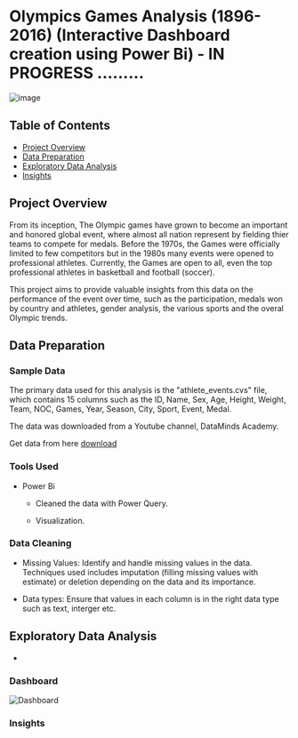 # Olympics Games Analysis (1896-2016) (Interactive Dashboard creation using Power Bi) - IN PROGRESS .........



![image](https://globallygrounded.com/wp-content/uploads/2016/08/olympic-games.jpg)


## Table of Contents

- [Project Overview](#project-overview)
- [Data Preparation](#data-preparation)
- [Exploratory Data Analysis](#exploratory-data-analysis)  
- [Insights](#insights)


## Project Overview
From its inception, The Olympic games have grown to become an important and honored global event, where almost all nation represent by fielding thier teams to compete for medals. Before the 1970s, the Games were officially limited to few competitors but in the 1980s many events were opened to professional athletes. Currently, the Games are open to all, even the top professional athletes in basketball and football (soccer). 

This project aims to provide valuable insights from this data on the performance of the event over time, such as the participation, medals won by country and athletes, gender analysis, the various sports and the overal Olympic trends.
 



## Data Preparation

### Sample Data

The primary data used for this analysis is the "athlete_events.cvs" file, which contains 15 columns such as the ID, Name, Sex, Age, Height, Weight, Team, NOC, Games, Year, Season, City, Sport, Event, Medal.

The data was downloaded from a Youtube channel, DataMinds Academy.

Get data from here [download](https://www.youtube.com/watch?v=2orCOI4q_qc)

### Tools Used
- Power Bi
  
  * Cleaned the data with Power Query.
    
  * Visualization.
  
### Data Cleaning 
- Missing Values: Identify and handle missing values in the data. Techniques used includes imputation (filling missing values with estimate) or deletion depending on the data and its importance.

- Data types: Ensure that values in each column is in the right data type such as text, interger etc. 

## Exploratory Data Analysis

- 









### Dashboard

![Dashboard](https://github.com/user-attachments/assets/a40c746c-4dd3-4cfb-9c0a-93044b7b4f3e)

  
### Insights
